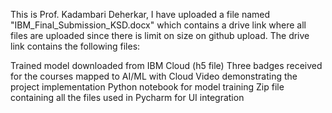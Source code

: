 This is Prof. Kadambari Deherkar,  I have uploaded a file named "IBM_Final_Submission_KSD.docx" which contains a drive link where all files are uploaded since there is limit on size on github upload. The drive link contains the following files:

Trained model downloaded from IBM Cloud (h5 file)
Three badges received for the courses mapped to AI/ML with Cloud
Video demonstrating the project implementation
Python notebook for model training
Zip file containing all the files used in Pycharm for UI integration
